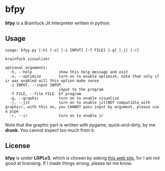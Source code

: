 # bfpy

**bfpy** is a Brainfuck Jit Interpreter written in python.

## Usage

```text
usage: bfpy.py [-h] [-o] [-i INPUT] [-f FILE] [-g] [-j] [-r]

brainfuck visualizer

optional arguments:
  -h, --help            show this help message and exit
  -o, --optimize        turn on to enable optimize, note that only if ir was enabled will this option make sense
  -i INPUT, --input INPUT
                        input to the program
  -f FILE, --file FILE  bf program
  -g, --graphic         turn on to enable visualize
  -j, --jit             turn on to enable jit(NOT compatible with graphic), with this on, you CANNOT pass input by argument, please use a pipe
  -r, --ir              turn on to enable ir
```

Note that the graphic part is written with pygame, quick-and-dirty, by me **drunk**. You cannot expect too much from it.

## License

**bfpy** is under **LGPLv3**, which is chosen by asking [this web site](https://ufal.github.io/public-license-selector/), for I am not good at licensing. If I made things wrong, please let me know. 
